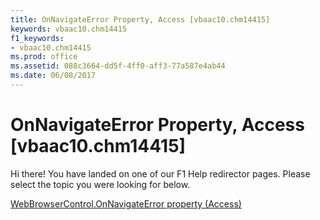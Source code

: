 ```yaml
---
title: OnNavigateError Property, Access [vbaac10.chm14415]
keywords: vbaac10.chm14415
f1_keywords:
- vbaac10.chm14415
ms.prod: office
ms.assetid: 088c3664-dd5f-4ff0-aff3-77a587e4ab44
ms.date: 06/08/2017
---
```



# OnNavigateError Property, Access [vbaac10.chm14415]

Hi there! You have landed on one of our F1 Help redirector pages. Please select the topic you were looking for below.

[WebBrowserControl.OnNavigateError property (Access)](http://msdn.microsoft.com/library/aeb415fb-3dcf-f656-db0d-71db2a72433c%28Office.15%29.aspx)

